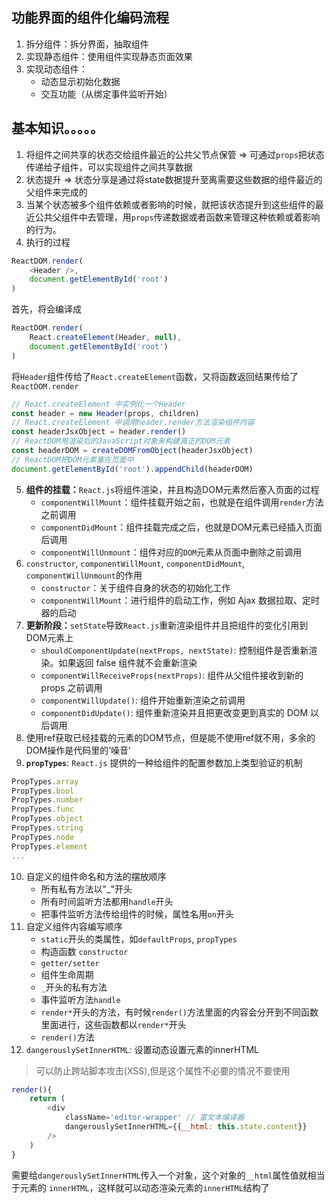 <!--
 * @Description: 
 * @version: 
 * @Author: WuTao
 * @Date: 2019-07-23 15:21:11
 * @LastEditors  : WuTao
 * @LastEditTime : 2019-12-28 16:03:42
 -->
## 功能界面的组件化编码流程
1. 拆分组件：拆分界面，抽取组件
2. 实现静态组件：使用组件实现静态页面效果
3. 实现动态组件：
    * 动态显示初始化数据
    * 交互功能（从绑定事件监听开始）

## 基本知识。。。。。
1. 将组件之间共享的状态交给组件最近的公共父节点保管 => 可通过`props`把状态传递给子组件，可以实现组件之间共享数据
2. 状态提升 => 状态分享是通过将state数据提升至离需要这些数据的组件最近的父组件来完成的
3. 当某个状态被多个组件依赖或者影响的时候，就把该状态提升到这些组件的最近公共父组件中去管理，用`props`传递数据或者函数来管理这种依赖或着影响的行为。
4. 执行的过程
```javascript
ReactDOM.render(
    <Header />,
    document.getElementById('root')
)
```
首先，将会编译成
```javascript
ReactDOM.render(
    React.createElement(Header, null),
    document.getElementById('root')
)
```
将`Header`组件传给了`React.createElement`函数，又将函数返回结果传给了`ReactDOM.render`
```javascript
// React.createElement 中实例化一个Header
const header = new Header(props, children)
// React.createElement 中调用header.render方法渲染组件内容
const headerJsxObject = header.render()
// ReactDOM用渲染后的JavaScript对象来构建真正的DOM元素
const headerDOM = createDOMFromObject(headerJsxObject)
// ReactDOM把DOM元素塞在页面中
document.getElementById('root').appendChild(headerDOM)
```
5. **组件的挂载：**`React.js`将组件渲染，并且构造DOM元素然后塞入页面的过程
    * `componentWillMount`：组件挂载开始之前，也就是在组件调用`render`方法之前调用
    * `componentDidMount`：组件挂载完成之后，也就是DOM元素已经插入页面后调用
    * `componentWillUnmount`：组件对应的`DOM`元素从页面中删除之前调用
6. `constructor`, `componentWillMount`, `componentDidMount`, `componentWillUnmount`的作用
    * `constructor`：关于组件自身的状态的初始化工作
    * `componentWillMount`：进行组件的启动工作，例如 Ajax 数据拉取、定时器的启动
7. **更新阶段：**`setState`导致`React.js`重新渲染组件并且把组件的变化引用到DOM元素上
    * `shouldComponentUpdate(nextProps, nextState)`: 控制组件是否重新渲染。如果返回 false 组件就不会重新渲染
    * `componentWillReceiveProps(nextProps)`: 组件从父组件接收到新的 props 之前调用
    * `componentWillUpdate()`: 组件开始重新渲染之前调用
    * `componentDidUpdate()`: 组件重新渲染并且把更改变更到真实的 DOM 以后调用
8. 使用ref获取已经挂载的元素的DOM节点，但是能不使用ref就不用，多余的DOM操作是代码里的‘噪音’
9. **`propTypes`**: `React.js` 提供的一种给组件的配置参数加上类型验证的机制
```javascript
PropTypes.array
PropTypes.bool
PropTypes.number
PropTypes.func
PropTypes.object
PropTypes.string
PropTypes.node  
PropTypes.element
...
```
10. 自定义的组件命名和方法的摆放顺序
    * 所有私有方法以"_"开头
    * 所有时间监听方法都用`handle`开头
    * 把事件监听方法传给组件的时候，属性名用`on`开头
11. 自定义组件内容编写顺序
    * `static`开头的类属性，如`defaultProps`, `propTypes`
    * 构造函数 `constructor`
    * `getter/setter`
    * 组件生命周期
    * `_`开头的私有方法
    * 事件监听方法`handle`
    * `render*`开头的方法，有时候`render()`方法里面的内容会分开到不同函数里面进行，这些函数都以`render*`开头
    * `render()`方法
12. `dangerouslySetInnerHTML`: 设置动态设置元素的innerHTML
> 可以防止跨站脚本攻击(XSS),但是这个属性不必要的情况不要使用
```javascript
render(){
    return (
        <div
            className='editor-wrapper' // 富文本编译器
            dangerouslySetInnerHTML={{__html: this.state.content}}
        />
    )
}
```
需要给`dangerouslySetInnerHTML`传入一个对象，这个对象的`__html`属性值就相当于元素的 `innerHTML`，这样就可以动态渲染元素的`innerHTML`结构了
